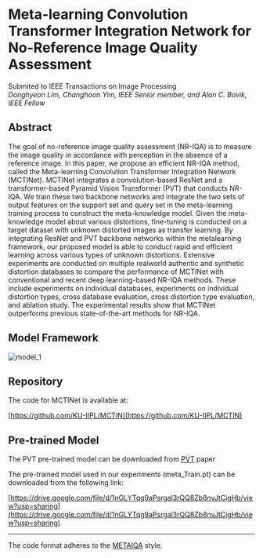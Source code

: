 # Meta-learning Convolution Transformer Integration Network for No-Reference Image Quality Assessment
Submited to IEEE Transactions on Image Processing  
*Donghyeon Lim, Changhoon Yim, IEEE Senior member, and Alan C. Bovik, IEEE Fellow*
## Abstract

The goal of no-reference image quality assessment
(NR-IQA) is to measure the image quality in accordance
with perception in the absence of a reference image. In this
paper, we propose an efficient NR-IQA method, called the
Meta-learning Convolution Transformer Integration Network
(MCTINet). MCTINet integrates a convolution-based ResNet and
a transformer-based Pyramid Vision Transformer (PVT) that
conducts NR-IQA. We train these two backbone networks and
integrate the two sets of output features on the support set and
query set in the meta-learning training process to construct
the meta-knowledge model. Given the meta-knowledge model
about various distortions, fine-tuning is conducted on a target
dataset with unknown distorted images as transfer learning. By
integrating ResNet and PVT backbone networks within the metalearning framework, our proposed model is able to conduct rapid
and efficient learning across various types of unknown distortions. Extensive experiments are conducted on multiple realworld authentic and synthetic distortion databases to compare
the performance of MCTINet with conventional and recent deep
learning-based NR-IQA methods. These include experiments on
individual databases, experiments on individual distortion types,
cross database evaluation, cross distortion type evaluation, and
ablation study. The experimental results show that MCTINet outperforms previous state-of-the-art methods for NR-IQA.

## Model Framework
![model_1](https://github.com/user-attachments/assets/efdd511f-7eac-4f2b-9f75-9f916a4cfe6e)

## Repository

The code for MCTINet is available at:

[https://github.com/KU-IIPL/MCTIN](https://github.com/KU-IIPL/MCTIN)

## Pre-trained Model
The PVT pre-trained model can be downloaded from [PVT](https://github.com/whai362/PVT) paper

The pre-trained model used in our experiments (meta_Train.pt) can be downloaded from the following link:

[https://drive.google.com/file/d/1nGLYTqg9aPsrgal3rQQ8Zb8nvJtCigHb/view?usp=sharing](https://drive.google.com/file/d/1nGLYTqg9aPsrgal3rQQ8Zb8nvJtCigHb/view?usp=sharing)

---


The code format adheres to the [METAIQA](https://github.com/zhuhancheng/MetaIQA) style.

